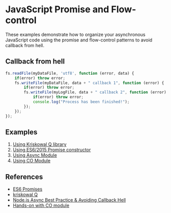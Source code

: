 # JavaScript Promise and Flow-control

These examples demonstrate how to organize your asynchronous JavaScript code using the promise and flow-control patterns to avoid callback from hell.

## Callback from hell

```javascript
fs.readFile(myDataFile, 'utf8', function (error, data) {
    if(error) throw error;
    fs.writeFile(myDataFile, data + " callback 1", function (error) {
        if(error) throw error;
        fs.writeFile(myLogFile, data + " callback 2", function (error) {
            if(error) throw error;
            console.log("Process has been finished!");
        });
    });
});
```

## Examples

1. [Using Kriskowal Q library](q-promise)
1. [Using ES6/2015 Promise constructor](es6-promise)
1. [Using Async Module](async-module)
1. [Using CO Module](co-module)

## References

- [ES6 Promises](http://www.datchley.name/es6-promises/)
- [kriskowal Q](https://github.com/kriskowal/q)
- [Node.js Async Best Practice & Avoiding Callback Hell](https://blog.risingstack.com/node-js-async-best-practices-avoiding-callback-hell-node-js-at-scale/)
- [Hands-on with CO module](https://www.youtube.com/watch?v=IXsxtIZuY90)
